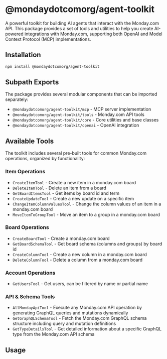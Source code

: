 # @mondaydotcomorg/agent-toolkit

A powerful toolkit for building AI agents that interact with the Monday.com API. This package provides a set of tools and utilities to help you create AI-powered integrations with Monday.com, supporting both OpenAI and Model Context Protocol (MCP) implementations.

## Installation

```bash
npm install @mondaydotcomorg/agent-toolkit
```

## Subpath Exports

The package provides several modular components that can be imported separately:

- `@mondaydotcomorg/agent-toolkit/mcp` - MCP server implementation
- `@mondaydotcomorg/agent-toolkit/tools` - Monday.com API tools
- `@mondaydotcomorg/agent-toolkit/core` - Core utilities and base classes
- `@mondaydotcomorg/agent-toolkit/openai` - OpenAI integration

## Available Tools

The toolkit includes several pre-built tools for common Monday.com operations, organized by functionality:

### Item Operations
- `CreateItemTool` - Create a new item in a monday.com board
- `DeleteItemTool` - Delete an item from a board
- `GetBoardItemsTool` - Get items by board id and term
- `CreateUpdateTool` - Create a new update on a specific item
- `ChangeItemColumnValuesTool` - Change the column values of an item in a monday.com board
- `MoveItemToGroupTool` - Move an item to a group in a monday.com board

### Board Operations
- `CreateBoardTool` - Create a monday.com board
- `GetBoardSchemaTool` - Get board schema (columns and groups) by board id
- `CreateColumnTool` - Create a new column in a monday.com board
- `DeleteColumnTool` - Delete a column from a monday.com board

### Account Operations
- `GetUsersTool` - Get users, can be filtered by name or partial name

### API & Schema Tools
- `AllMondayApiTool` - Execute any Monday.com API operation by generating GraphQL queries and mutations dynamically
- `GetGraphQLSchemaTool` - Fetch the Monday.com GraphQL schema structure including query and mutation definitions
- `GetTypeDetailsTool` - Get detailed information about a specific GraphQL type from the Monday.com API schema

## Usage
